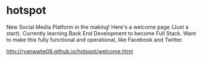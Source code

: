 # hotspot

New Social Media Platform in the making! Here's a welcome page (Just a start). 
Currently learning Back End Development to become Full Stack.
Want to make this fully functional and operational, 
like Facebook and Twitter.

http://ryanwaite08.github.io/hotspot/welcome.html
